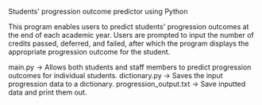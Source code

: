 Students' progression outcome predictor using Python

This program enables users to predict students' progression outcomes at the end of each academic year. Users are prompted to input the number of credits passed, deferred, and failed, after which the program displays the appropriate progression outcome for the student.

main.py -> Allows both students and staff members to predict progression outcomes for individual students.
dictionary.py -> Saves the input progression data to a dictionary.
progression_output.txt -> Save inputted data and print them out.
